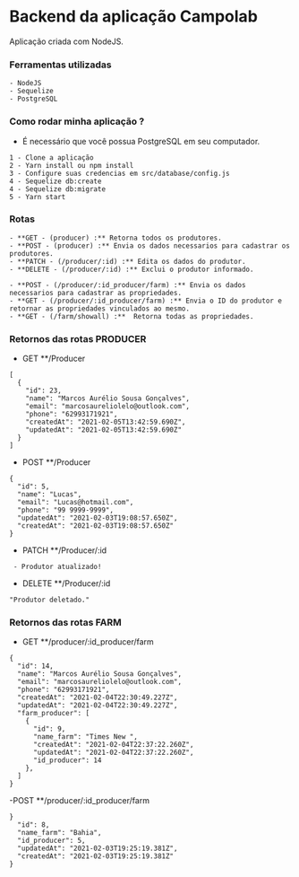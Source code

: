 # Backend da aplicação Campolab

Aplicação criada com NodeJS.

### Ferramentas utilizadas

```
- NodeJS
- Sequelize
- PostgreSQL
```

### Como rodar minha aplicação ?

- É necessário que você possua PostgreSQL em seu computador.

```
1 - Clone a aplicação
2 - Yarn install ou npm install
3 - Configure suas credencias em src/database/config.js
4 - Sequelize db:create
4 - Sequelize db:migrate
5 - Yarn start

```

### Rotas

```
- **GET - (producer) :** Retorna todos os produtores.
- **POST - (producer) :** Envia os dados necessarios para cadastrar os produtores.
- **PATCH - (/producer/:id) :** Edita os dados do produtor.
- **DELETE - (/producer/:id) :** Exclui o produtor informado.

- **POST - (/producer/:id_producer/farm) :** Envia os dados necessarios para cadastrar as propriedades.
- **GET - (/producer/:id_producer/farm) :** Envia o ID do produtor e retornar as propriedades vinculados ao mesmo.
- **GET - (/farm/showall) :**  Retorna todas as propriedades.

```

### Retornos das rotas PRODUCER

- GET **/Producer
```
[
  {
    "id": 23,
    "name": "Marcos Aurélio Sousa Gonçalves",
    "email": "marcosaureliolelo@outlook.com",
    "phone": "62993171921",
    "createdAt": "2021-02-05T13:42:59.690Z",
    "updatedAt": "2021-02-05T13:42:59.690Z"
  }
]
```

- POST **/Producer
```
{
  "id": 5,
  "name": "Lucas",
  "email": "Lucas@hotmail.com",
  "phone": "99 9999-9999",
  "updatedAt": "2021-02-03T19:08:57.650Z",
  "createdAt": "2021-02-03T19:08:57.650Z"
}
```

- PATCH **/Producer/:id
```
 - Produtor atualizado!
```

- DELETE **/Producer/:id
```
"Produtor deletado."
```

### Retornos das rotas FARM

- GET **/producer/:id_producer/farm

```
{
  "id": 14,
  "name": "Marcos Aurélio Sousa Gonçalves",
  "email": "marcosaureliolelo@outlook.com",
  "phone": "62993171921",
  "createdAt": "2021-02-04T22:30:49.227Z",
  "updatedAt": "2021-02-04T22:30:49.227Z",
  "farm_producer": [
    {
      "id": 9,
      "name_farm": "Times New ",
      "createdAt": "2021-02-04T22:37:22.260Z",
      "updatedAt": "2021-02-04T22:37:22.260Z",
      "id_producer": 14
    },
  ]
}

```

-POST **/producer/:id_producer/farm

```
}
  "id": 8,
  "name_farm": "Bahia",
  "id_producer": 5,
  "updatedAt": "2021-02-03T19:25:19.381Z",
  "createdAt": "2021-02-03T19:25:19.381Z"
}
```